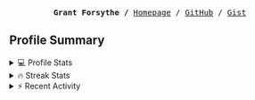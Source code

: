 <p><pre align="center"><strong>Grant Forsythe /</strong> <a href="https://www.grantwforsythe.com/">Homepage</a> / <a href="https://github.com/grantwforsythe">GitHub</a> / <a href="https://gist.github.com/grantwforsythe">Gist</a></pre></p>
 
<h2 align="left">Profile Summary</h2>
<details>
    <summary>💻 Profile Stats</summary>
    <div align="center">
        <img alt="GitHub stats" src="https://github-readme-stats.vercel.app/api?username=grantwforsythe&count_private=true&show_icons=true&hide=stars&border_radius=7&include_all_commits=true&hide_rank=true&custom_title=Grant%27s%20GitHub%20Stats">
        <img alt="Top languages" src="https://github-readme-stats.vercel.app/api/top-langs/?username=grantwforsythe&hide=jupyter+notebook,vim+script&layout=compact&langs_count=6">
    </div>
    <p style="font-size: 11px;" align="center">
        <strong>Note:</strong> Top languages is only a metric of the languages my public code consists of and doesn't reflect experience or skill level.
    </p>
</details>

<details>
    <summary>🔥 Streak Stats</summary>
        <div align="center">
            <img alt="Streak stats" src="https://github-readme-streak-stats.herokuapp.com/?user=grantwforsythe">
        </div>
</details>

 <details>
    <summary>⚡ Recent Activity</summary>
    
  <!--START_SECTION:activity-->
1. 🗣 Commented on [#731](https://github.com/ladjs/supertest/issues/731) in [ladjs/supertest](https://github.com/ladjs/supertest)
2. 🗣 Commented on [#731](https://github.com/ladjs/supertest/issues/731) in [ladjs/supertest](https://github.com/ladjs/supertest)
3. ❗ Opened issue [#1130](https://github.com/mtxr/vscode-sqltools/issues/1130) in [mtxr/vscode-sqltools](https://github.com/mtxr/vscode-sqltools)
4. 🗣 Commented on [#2](https://github.com/JWFrancisLaw/jwfrancislaw.github.io/issues/2) in [JWFrancisLaw/jwfrancislaw.github.io](https://github.com/JWFrancisLaw/jwfrancislaw.github.io)
5. ❗ Opened issue [#2](https://github.com/JWFrancisLaw/jwfrancislaw.github.io/issues/2) in [JWFrancisLaw/jwfrancislaw.github.io](https://github.com/JWFrancisLaw/jwfrancislaw.github.io)
  <!--END_SECTION:activity-->
    
 </details>
